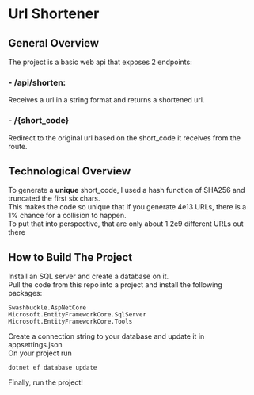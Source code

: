 # Url Shortener

## General Overview

The project is a basic web api that exposes 2 endpoints:  
### - /api/shorten:
Receives a url in a string format and returns a shortened url.  

### - /{short_code}
Redirect to the original url based on the short_code it receives from the route.

## Technological Overview

To generate a **unique** short_code, I used a hash function of SHA256 and truncated the first six chars.  
This makes the code so unique that if you generate 4e13 URLs, there is a 1% chance for a collision to happen.  
To put that into perspective, that are only about 1.2e9 different URLs out there

## How to Build The Project

Install an SQL server and create a database on it.  
Pull the code from this repo into a project and install the following packages:

```
Swashbuckle.AspNetCore
Microsoft.EntityFrameworkCore.SqlServer
Microsoft.EntityFrameworkCore.Tools
```
Create a connection string to your database and update it in appsettings.json  
On your project run
```
dotnet ef database update
```

Finally, run the project!

  
